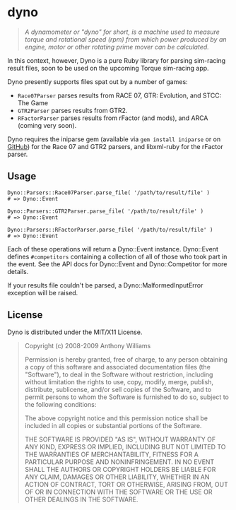 dyno
====

> _A dynamometer or "dyno" for short, is a machine used to measure torque and
> rotational speed (rpm) from which power produced by an engine, motor or
> other rotating prime mover can be calculated._

In this context, however, Dyno is a pure Ruby library for parsing sim-racing
result files, soon to be used on the upcoming Torque sim-racing app.

Dyno presently supports files spat out by a number of games:

* `Race07Parser` parses results from RACE 07, GTR: Evolution, and
  STCC: The Game
* `GTR2Parser` parses results from GTR2.
* `RFactorParser` parses results from rFactor (and mods), and ARCA (coming
  very soon).

Dyno requires the iniparse gem (available via `gem install iniparse` or on
[GitHub][iniparse]) for the Race 07 and GTR2 parsers, and libxml-ruby for
the rFactor parser.

Usage
-----

    Dyno::Parsers::Race07Parser.parse_file( '/path/to/result/file' )
    # => Dyno::Event

    Dyno::Parsers::GTR2Parser.parse_file( '/path/to/result/file' )
    # => Dyno::Event

    Dyno::Parsers::RFactorParser.parse_file( '/path/to/result/file' )
    # => Dyno::Event

Each of these operations will return a Dyno::Event instance. Dyno::Event
defines `#competitors` containing a collection of all of those who took part
in the event. See the API docs for Dyno::Event and Dyno::Competitor for more
details.

If your results file couldn't be parsed, a Dyno::MalformedInputError exception
will be raised.

License
-------

Dyno is distributed under the MIT/X11 License.

> Copyright (c) 2008-2009 Anthony Williams
>
> Permission is hereby granted, free of charge, to any person obtaining a copy
> of this software and associated documentation files (the "Software"), to
> deal in the Software without restriction, including without limitation the
> rights to use, copy, modify, merge, publish, distribute, sublicense, and/or
> sell copies of the Software, and to permit persons to whom the Software is
> furnished to do so, subject to the following conditions:
>
> The above copyright notice and this permission notice shall be included in
> all copies or substantial portions of the Software.
>
> THE SOFTWARE IS PROVIDED "AS IS", WITHOUT WARRANTY OF ANY KIND, EXPRESS OR
> IMPLIED, INCLUDING BUT NOT LIMITED TO THE WARRANTIES OF MERCHANTABILITY,
> FITNESS FOR A PARTICULAR PURPOSE AND NONINFRINGEMENT. IN NO EVENT SHALL THE
> AUTHORS OR COPYRIGHT HOLDERS BE LIABLE FOR ANY CLAIM, DAMAGES OR OTHER
> LIABILITY, WHETHER IN AN ACTION OF CONTRACT, TORT OR OTHERWISE, ARISING
> FROM, OUT OF OR IN CONNECTION WITH THE SOFTWARE OR THE USE OR OTHER DEALINGS
> IN THE SOFTWARE.

[iniparse]: http://github.com/anthonyw/iniparse "IniParse on GitHub"
